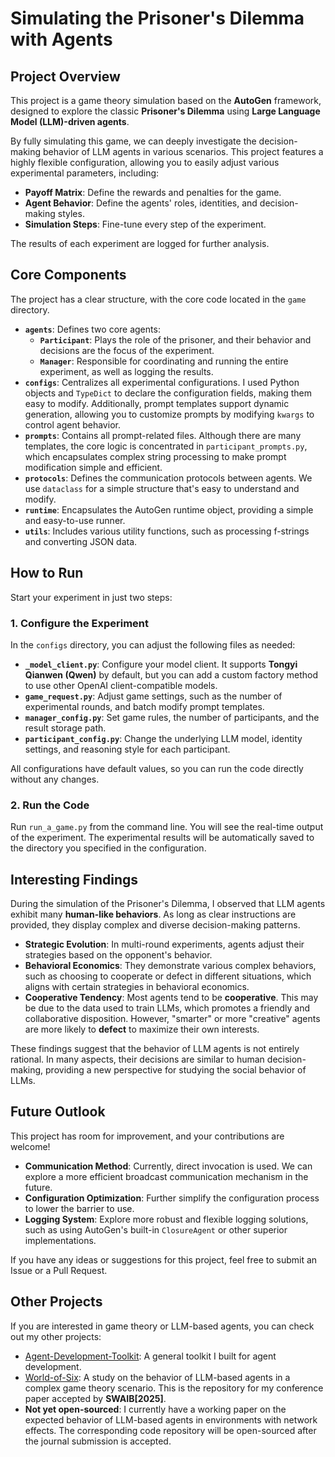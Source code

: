 # Simulating the Prisoner's Dilemma with Agents

## Project Overview
This project is a game theory simulation based on the **AutoGen** framework, designed to explore the classic **Prisoner's Dilemma** using **Large Language Model (LLM)-driven agents**.

By fully simulating this game, we can deeply investigate the decision-making behavior of LLM agents in various scenarios. This project features a highly flexible configuration, allowing you to easily adjust various experimental parameters, including:

- **Payoff Matrix**: Define the rewards and penalties for the game.
- **Agent Behavior**: Define the agents' roles, identities, and decision-making styles.
- **Simulation Steps**: Fine-tune every step of the experiment.

The results of each experiment are logged for further analysis.


## Core Components
The project has a clear structure, with the core code located in the `game` directory.
- **`agents`**: Defines two core agents:
  - **`Participant`**: Plays the role of the prisoner, and their behavior and decisions are the focus of the experiment.
  - **`Manager`**: Responsible for coordinating and running the entire experiment, as well as logging the results.
- **`configs`**: Centralizes all experimental configurations. I used Python objects and `TypeDict` to declare the configuration fields, making them easy to modify. Additionally, prompt templates support dynamic generation, allowing you to customize prompts by modifying `kwargs` to control agent behavior.
- **`prompts`**: Contains all prompt-related files. Although there are many templates, the core logic is concentrated in `participant_prompts.py`, which encapsulates complex string processing to make prompt modification simple and efficient.
- **`protocols`**: Defines the communication protocols between agents. We use `dataclass` for a simple structure that's easy to understand and modify.
- **`runtime`**: Encapsulates the AutoGen runtime object, providing a simple and easy-to-use runner.
- **`utils`**: Includes various utility functions, such as processing f-strings and converting JSON data.


## How to Run
Start your experiment in just two steps:

### 1. Configure the Experiment
In the `configs` directory, you can adjust the following files as needed:
- **`_model_client.py`**: Configure your model client. It supports **Tongyi Qianwen (Qwen)** by default, but you can add a custom factory method to use other OpenAI client-compatible models.
- **`game_request.py`**: Adjust game settings, such as the number of experimental rounds, and batch modify prompt templates.
- **`manager_config.py`**: Set game rules, the number of participants, and the result storage path.
- **`participant_config.py`**: Change the underlying LLM model, identity settings, and reasoning style for each participant.

All configurations have default values, so you can run the code directly without any changes.

### 2. Run the Code
Run `run_a_game.py` from the command line. You will see the real-time output of the experiment. The experimental results will be automatically saved to the directory you specified in the configuration.


## Interesting Findings
During the simulation of the Prisoner's Dilemma, I observed that LLM agents exhibit many **human-like behaviors**. As long as clear instructions are provided, they display complex and diverse decision-making patterns.

- **Strategic Evolution**: In multi-round experiments, agents adjust their strategies based on the opponent's behavior.
- **Behavioral Economics**: They demonstrate various complex behaviors, such as choosing to cooperate or defect in different situations, which aligns with certain strategies in behavioral economics.
- **Cooperative Tendency**: Most agents tend to be **cooperative**. This may be due to the data used to train LLMs, which promotes a friendly and collaborative disposition. However, "smarter" or more "creative" agents are more likely to **defect** to maximize their own interests.

These findings suggest that the behavior of LLM agents is not entirely rational. In many aspects, their decisions are similar to human decision-making, providing a new perspective for studying the social behavior of LLMs.


## Future Outlook
This project has room for improvement, and your contributions are welcome!
- **Communication Method**: Currently, direct invocation is used. We can explore a more efficient broadcast communication mechanism in the future.
- **Configuration Optimization**: Further simplify the configuration process to lower the barrier to use.
- **Logging System**: Explore more robust and flexible logging solutions, such as using AutoGen's built-in `ClosureAgent` or other superior implementations.

If you have any ideas or suggestions for this project, feel free to submit an Issue or a Pull Request.


## Other Projects
If you are interested in game theory or LLM-based agents, you can check out my other projects:
- [Agent-Development-Toolkit](https://github.com/yuliu625/Yu-Agent-Development-Toolkit): A general toolkit I built for agent development.
- [World-of-Six](https://github.com/yuliu625/World-of-Six): A study on the behavior of LLM-based agents in a complex game theory scenario. This is the repository for my conference paper accepted by **SWAIB[2025]**.
- **Not yet open-sourced**: I currently have a working paper on the expected behavior of LLM-based agents in environments with network effects. The corresponding code repository will be open-sourced after the journal submission is accepted.

